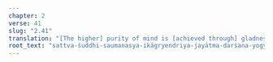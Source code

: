 ```yaml
---
chapter: 2
verse: 41
slug: "2.41"
translation: "[The higher] purity of mind is [achieved through] gladness, one-pointedness, mastery of the faculties, and the ability to know one's self."
root_text: "sattva-śuddhi-saumanasya-ikāgryendriya-jayātma-darśana-yogyatvāni ca"
---
```



